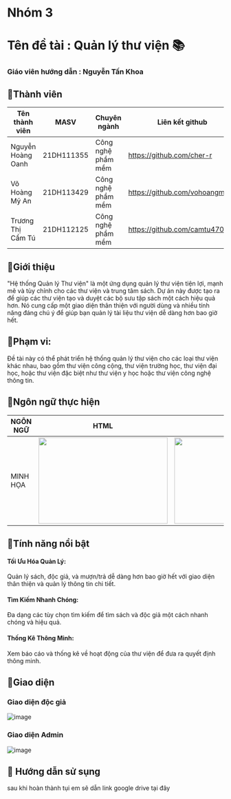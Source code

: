 <h1>Nhóm 3</h1> 
<h1>Tên đề tài : Quản lý thư viện 📚</h1>
<h3>Giáo viên hướng dẫn : Nguyễn Tấn Khoa</h3>
<h2>🚀Thành viên</h2>

| Tên thành viên| MASV | Chuyên ngành| Liên kết github |
|----------|----------|----------|----------|
| Nguyễn Hoàng Oanh |21DH111355 | Công nghệ phầm mềm | https://github.com/cher-r |
| Võ Hoàng Mỹ An | 21DH113429 | Công nghệ phầm mềm | https://github.com/vohoangmyan |
| Trương Thị Cẩm Tú| 21DH112125 | Công nghệ phầm mềm | https://github.com/camtu470 |

<h2>🚀Giới thiệu</h2>
"Hệ thống Quản lý Thư viện" là một ứng dụng quản lý thư viện tiện lợi, mạnh mẽ và tùy chỉnh cho các thư viện và trung tâm sách. Dự án này được tạo ra để giúp các thư viện tạo và duyệt các bộ sưu tập sách một cách hiệu quả hơn. Nó cung cấp một giao diện thân thiện với người dùng và nhiều tính năng đáng chú ý để giúp bạn quản lý tài liệu thư viện dễ dàng hơn bao giờ hết.
<h2>🚀Phạm vi:</h2>
Đề tài này có thể phát triển hệ thống quản lý thư viện cho các loại thư viện khác nhau, bao gồm thư viện công cộng, thư viện trường học, thư viện đại học, hoặc thư viện đặc biệt như thư viện y học hoặc thư viện công nghệ thông tin.
<h2>🚀Ngôn ngữ thực hiện</h2>

| NGÔN NGỮ | HTML | CSS | PHP | BOOTSTRAP |
|---------------|---------------|---------------|---------------|---------------|
|MINH HỌA | <img src="https://geekofcoding.files.wordpress.com/2020/09/images.png" width="300" height="200">  | <img src="https://1000marcas.net/wp-content/uploads/2021/02/CSS-Logo.png" width="300" height="200"> |  <img src="https://th.bing.com/th/id/OIP.zeEkrWA3qYX0zZtlOMiU6wHaD7?pid=ImgDet&rs=1" width="300" height="200"> | <img src="https://th.bing.com/th/id/R.4620a7e6ca6b73bc78941c932d142adc?rik=32h85FpgRbuuUg&riu=http%3a%2f%2flogonoid.com%2fimages%2fbootstrap-logo.png&ehk=vZriWtnqQlrT0zV7Bku%2fJUjLldGsCk%2fm8DarITcpCXg%3d&risl=&pid=ImgRaw&r=0" width="300" height="200"> |

<h2>🚀Tính năng nổi bật</h2>
<h4>Tối Ưu Hóa Quản Lý:</h4> Quản lý sách, độc giả, và mượn/trả dễ dàng hơn bao giờ hết với giao diện thân thiện và quản lý thông tin chi tiết.
<h4>Tìm Kiếm Nhanh Chóng:</h4>  Đa dạng các tùy chọn tìm kiếm để tìm sách và độc giả một cách nhanh chóng và hiệu quả.
<h4>Thống Kê Thông Minh:</h4> Xem báo cáo và thống kê về hoạt động của thư viện để đưa ra quyết định thông minh.
<h2>🚀Giao diện</h2>
<h3>Giao diện độc giả</h3>

![image](https://github.com/camtu470/Nhom3_QuanLyThuVien_T6_Ca2/assets/147785899/8c54a3d6-8692-496b-8013-bb0519146456)

<h3>Giao diện Admin</h3>

![image](https://github.com/camtu470/Nhom3_QuanLyThuVien_T6_Ca2/assets/147785899/70754e4c-6ff7-4b15-8f44-d02ec2143266)

<h2>🚀 Hướng dẫn sử sụng </h2>
sau khi hoàn thành tụi em sẽ dẫn link google drive tại đây


